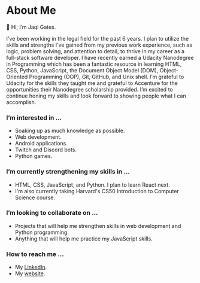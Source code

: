 # About Me
👋 Hi, I’m Jaqi Gates.

I've been working in the legal field for the past 6 years. I plan to utilize the skills and strengths I've gained from my previous work experience, such as logic, problem solving, and attention to detail, to thrive in my career as a full-stack software developer. I have recently earned a Udacity Nanodegree in Programming which has been a fantastic resource in learning HTML, CSS, Python, JavaScript, the Document Object Model (DOM), Object-Oriented Programming (OOP), Git, GitHub, and Unix shell. I’m grateful to Udacity for the skills they taught me and grateful to Accenture for the opportunities their Nanodegree scholarship provided. I’m excited to continue honing my skills and look forward to showing people what I can accomplish.

### I’m interested in ...
- Soaking up as much knowledge as possible.
- Web development.
- Android applications.
- Twitch and Discord bots.
- Python games.

### I’m currently strengthening my skills in ...
- HTML, CSS, JavaScript, and Python. I plan to learn React next.
- I'm also currently taking Harvard's CS50 Introduction to Computer Science course.

### I’m looking to collaborate on ...
- Projects that will help me strengthen skills in web development and Python programming.
- Anything that will help me practice my JavaScript skills.

### How to reach me ...
- My [LinkedIn](https://www.linkedin.com/in/jaqi-gates/).
- My [website](https://jaqigates.com/).

<!---
JaqiGates/JaqiGates is a ✨ special ✨ repository because its `README.md` (this file) appears on your GitHub profile.
You can click the Preview link to take a look at your changes.
--->

